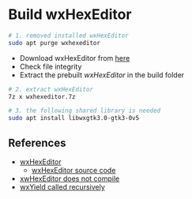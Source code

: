 # Build wxHexEditor

```bash
# 1. removed installed wxHexEditor
sudo apt purge wxhexeditor

```

* Download wxHexEditor from [here](./tools/wxHexEditor/)
* Check file integrity
* Extract the prebuilt *wxHexEditor* in the build folder
```bash
# 2. extract wxHexEditor
7z x wxhexeditor.7z

# 3. the following shared library is needed
sudo apt install libwxgtk3.0-gtk3-0v5

```

## References
* [wxHexEditor](https://www.wxhexeditor.org)
  * [wxHexEditor source code](https://github.com/EUA/wxHexEditor)
* [xwHexEditor does not compile](https://github.com/EUA/wxHexEditor/issues/150)
* [wxYield called recursively](https://github.com/EUA/wxHexEditor/issues/113)